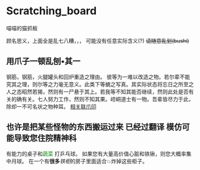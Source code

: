 # Scratching_board
喵喵的猫抓板

顾名思义，上面全是乱七八糟，，，
可能没有任意实际含义(?)
<del>请随意乱划(bushi)</del>



<!-- 这是一条爪印  -->


## 用爪子一顿乱刨•其一
钢筋，钢筋，火腿罐头和回炉重造之理由。
彼等为一难以改造之物。若尔辈不能究其之理，则尔等之力毫无意义。此类下等蝻之写真。其实际状态将忘日之所至之人之态昭然若揭，然则有一尸悬于其上。若我等不知其能否继续，然则此处是否有关的确有关。七人努力工作，然则不知其果。崆峒道士有一物。吾辈皆尽力于此，除却一不可名状之物种耳。
<a href="rebar_and_spam_and_reason.pl">相关联爪印</a>

## 也许是把某些怪物的东西搬运过来 已经过翻译 模仿可能导致您住院精神科

有能力的桌子和<font color=green>蔬菜</font>
打乒乓球。
如果您有大量高价值心脏和铁锹，则您大概率集中月球。
在一个有<b>很多</b><i>铁柜</i>的房子里面适合💥炸掉这些柜子。
